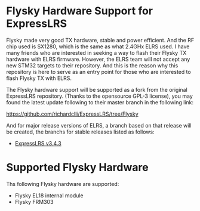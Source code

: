 # Flysky Hardware Support for ExpressLRS
Flysky made very good TX hardware, stable and power efficient.  And the RF chip used is SX1280, which is the same as what 2.4GHx ELRS used.  I have many friends who are interested in seeking a way to flash their Flysky TX hardware with ELRS firmware.  However, the ELRS team will not accept any new STM32 targets to their repository.  And this is the reason why this repository is here to serve as an entry point for those who are interested to flash Flysky TX with ELRS.

The Flysky hardware support will be supported as a fork from the original ExpressLRS repository. (Thanks to the opensource GPL-3 license), you may found the latest update following to their master branch in the following link:

https://github.com/richardclli/ExpressLRS/tree/Flysky

And for major release versions of ELRS, a branch based on that release will be created, the branchs for stable releases listed as follows:

* [ExpressLRS v3.4.3](https://github.com/richardclli/ExpressLRS/tree/Flysky-v3.4.3)

# Supported Flysky Hardware

Ths following Flysky hardware are supported:
* Flysky EL18 internal module
* Flysky FRM303

